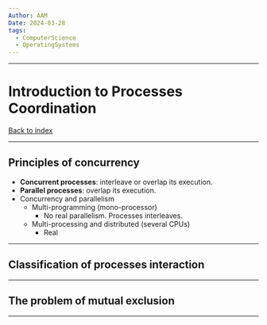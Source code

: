 ```yaml
---
Author: AAM
Date: 2024-03-28
tags:
  - ComputerScience
  - OperatingSystems
---
```


---
# Introduction to Processes Coordination

[Back to index](../OS.md)

---
## Principles of concurrency

- **Concurrent processes**: interleave or overlap its execution.
- **Parallel processes**: overlap its execution.
- Concurrency and parallelism
	- Multi-programming (mono-processor)
		- No real parallelism. Processes interleaves.
	- Multi-processing and distributed (several CPUs)
		- Real

---
## Classification of processes interaction



---
## The problem of mutual exclusion



---